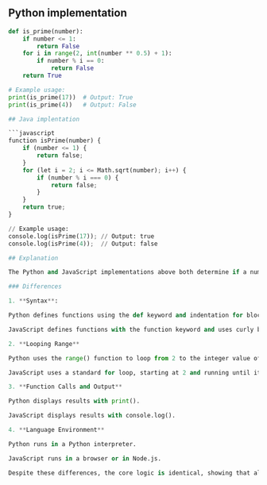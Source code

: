 ## Python implementation

```python
def is_prime(number):
    if number <= 1:
        return False
    for i in range(2, int(number ** 0.5) + 1):
        if number % i == 0:
            return False
    return True

# Example usage:
print(is_prime(17))  # Output: True
print(is_prime(4))   # Output: False

## Java implentation

```javascript
function isPrime(number) {
    if (number <= 1) {
        return false;
    }
    for (let i = 2; i <= Math.sqrt(number); i++) {
        if (number % i === 0) {
            return false;
        }
    }
    return true;
}

// Example usage:
console.log(isPrime(17)); // Output: true
console.log(isPrime(4));  // Output: false

## Explanation 

The Python and JavaScript implementations above both determine if a number is prime. A prime number is greater than 1 and divisible only by 1 and itself. Both functions first rule out numbers less than or equal to 1. Then they loop from 2 to the square root of the number, checking for divisors. If a divisor is found, the function returns False/false. If none are found, the number is prime. For example, both implementations correctly identify 17 as prime and 4 as not prime.

### Differences

1. **Syntax**:

Python defines functions using the def keyword and indentation for blocks. Exponentiation uses ** (e.g., number ** 0.5 for the square root). Booleans are True and False.

JavaScript defines functions with the function keyword and uses curly braces {} for blocks. Square roots use Math.sqrt(number). Booleans are true and false.

2. **Looping Range**

Python uses the range() function to loop from 2 to the integer value of the square root plus 1.

JavaScript uses a standard for loop, starting at 2 and running until it exceeds the square root.

3. **Function Calls and Output**

Python displays results with print().

JavaScript displays results with console.log().

4. **Language Environment**

Python runs in a Python interpreter.

JavaScript runs in a browser or in Node.js.

Despite these differences, the core logic is identical, showing that algorithms can be translated between languages with minimal changes to structure and flow.